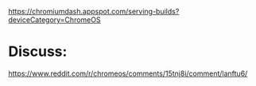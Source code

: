 https://chromiumdash.appspot.com/serving-builds?deviceCategory=ChromeOS

# Discuss:
https://www.reddit.com/r/chromeos/comments/15tnj8i/comment/lanftu6/
